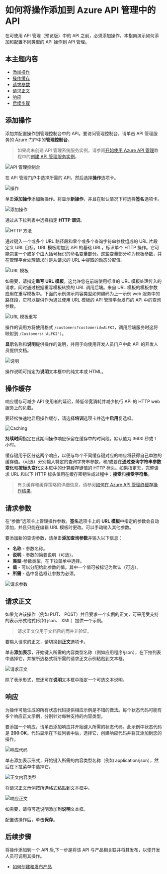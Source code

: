 <properties pageTitle="如何将操作添加到 Azure API 管理中的 API" metaKeywords="" description="了解如何将操作添加到 Azure API 管理中的 API" metaCanonical="" services="" documentationCenter="API Management" title="如何将操作添加到 Azure API 管理中的 API" authors="sdanie" solutions="" manager="" editor="" />
<tags ms.service=""
    ms.date="03/10/2015"
    wacn.date="04/11/2015"
    />

# 如何将操作添加到 Azure API 管理中的 API

在可使用 API 管理（预览版）中的 API 之前，必须添加操作。本指南演示如何添加和配置不同类型的 API 操作到 API 管理。

## 本主题内容

-   [添加操作][添加操作]
-   [操作缓存][操作缓存]
-   [请求参数][请求参数]
-   [请求正文][请求正文]
-   [响应][响应]
-   [后续步骤][后续步骤]

## <a name="add-operation"> </a>添加操作

添加并配置操作到管理控制台中的 API。要访问管理控制台，请单击 API 管理服务的 Azure 门户中的**管理控制台**。

> 如果尚未创建 API 管理系统服务实例，请参阅[开始使用 Azure API 管理][开始使用 Azure API 管理]教程中的[创建 API 管理服务实例][创建 API 管理服务实例]。

![API 管理控制台][API 管理控制台]

在 API 管理门户中选择所需的 API，然后选择**操作**选项卡。

![操作][操作]

单击**添加操作**添加新操作。将显示**新操作**，并且在默认情况下将选择**签名**选项卡。

![添加操作][1]

通过从下拉列表中选择指定 **HTTP 谓词**。

![HTTP 方法][HTTP 方法]

通过键入一个或多个 URL 路径段和零个或多个查询字符串参数组成的 URL 片段定义 URL 目标。URL 模板附加到 API 的基础 URL，标识单个 HTTP 操作。它可能包含一个或多个由大括号标识的命名变量部分。这些变量部分称为模板参数，并在管理平台处理请求时是从请求的 URL 中提取的动态分配值。

![URL 模板][URL 模板]

如需要，请指定**重写 URL 模板**。这允许您在前端使用标准的 URL 模板处理传入的请求，同时通过根据重写模板转换的 URL 调用后端。来自 URL 模板的模板参数应用在重写模板中。下面的示例演示内容类型如何编码为上一示例 web 服务中的路径段，它可以提供作为通过使用 URL 模板的 API 管理平台发布的 API 中的查询参数。

![URL 模板重写][URL 模板重写]

操作的调用方将使用格式 `/customers?customerid=ALFKI`，调用后端服务时这将映射到 `/Customers('ALFKI')`。

**显示**名称和**说明**提供操作的说明，并用于向使用开发人员门户中此 API 的开发人员提供文档。

![说明][说明]

操作说明可指定为**说明**文本框中的纯文本或 HTML。

## <a name="operation-caching"> </a>操作缓存

响应缓存可减少 API 使用者的延迟，降低带宽消耗并减少执行 API 的 HTTP web 服务上的负载。

要轻松快速地启用操作缓存，请选择**培训**选项卡并选中**启用**复选框。

![Caching][Caching]

**持续时间**指定在此期间操作响应保留在缓存中的时间段。默认值为 3600 秒或 1 小时。

缓存键用于区分这两个响应，以便与每个不同缓存键对应的响应将获得自己单独的缓存值。（可选）分别输入特定的查询字符串参数，和/或要在**通过查询字符串参数变化**和**按标头变化**文本框中的计算缓存键值的 HTTP 标头。如果指定无，完整请求 URL 和以下 HTTP 标头值用在缓存密钥生成过程中：**接受**和**接受字符集**。

> 有关缓存和缓存策略的详细信息，请参阅[如何在 Azure API 管理终缓存操作结果][如何在 Azure API 管理终缓存操作结果]。

## <a name="request-parameters"> </a>请求参数

在“参数”选项卡上管理操作参数。**签名**选项卡上的 **URL 模板**中指定的参数会自动添加，并且只能在编辑 URL 模板时更改。可以手动输入其他参数。

要添加新的查询参数，请单击**添加查询参数**并输入以下信息：

-   **名称** - 参数名称。
-   **说明** - 参数的简要说明（可选）。
-   **类型**-参数类型，在下拉菜单中选择。
-   **值** - 可以分配给此参数的值。其中一个值可被标记为默认（可选）。
-   **所需** - 选中复选框让参数为必须。

![请求参数][2]

## <a name="request-body"> </a>请求正文

如果允许该操作（例如 PUT、 POST）并且要求一个实例的正文，可采用受支持的表示形式格式(例如 json、 XML）提供一个示例。

> 请求正文仅用于文档目的而并非验证。

要输入请求的正文，请切换到**正文**选项卡。

单击**添加表示**，开始键入所需的内容类型名称（例如应用程序/json），在下拉列表中选择它，并按所选格式将所需的请求正文示例粘贴到文本框。

![请求正文][3]

除了表示形式，您还可在**说明**文本框中指定一个可选文本说明。

## <a name="responses"> </a>响应

为操作可能生成的所有状态代码提供相应示例是不错的做法。每个状态代码可能有多个响应正文示例，分别针对每种支持的内容类型。

要添加一个响应，请单击添加响应并开始键入所需的状态代码。此示例中状态代码是 **200 OK**。代码显示在下拉列表中后，选择它，创建响应代码并将其添加到您的操作。

![响应代码][响应代码]

单击添加表示形式，开始键入所需的内容类型名称（例如 application/json），然后在下拉菜单中选择它。

![正文内容类型][正文内容类型]

将请求正文示例按所选格式粘贴到文本框中。

![响应正文][响应正文]

如需要，请将可选说明添加到**说明**文本框。

配置该操作后，单击**保存**。

## <a name="next-steps"> </a>后续步骤

将操作添加到一个 API 后,下一步是将该 API 与产品相关联并将其发布，以便开发人员可调用其操作。

-   [如何创建和发布产品][如何创建和发布产品]

  [添加操作]: #add-operation
  [操作缓存]: #operation-caching
  [请求参数]: #request-parameters
  [请求正文]: #request-body
  [响应]: #responses
  [后续步骤]: #next-steps
  [开始使用 Azure API 管理]: ../api-management-get-started
  [创建 API 管理服务实例]: ../api-management-get-started/#create-service-instance
  [API 管理控制台]: ./media/api-management-howto-add-operations/api-management-management-console.png
  [操作]: ./media/api-management-howto-add-operations/api-management-operations.png
  [1]: ./media/api-management-howto-add-operations/api-management-add-operation.png
  [HTTP 方法]: ./media/api-management-howto-add-operations/api-management-http-method.png
  [URL 模板]: ./media/api-management-howto-add-operations/api-management-url-template.png
  [URL 模板重写]: ./media/api-management-howto-add-operations/api-management-url-template-rewrite.png
  [说明]: ./media/api-management-howto-add-operations/api-management-description.png
  [Caching]: ./media/api-management-howto-add-operations/api-management-caching-tab.png
  [如何在 Azure API 管理终缓存操作结果]: ../api-management-howto-cache
  [2]: ./media/api-management-howto-add-operations/api-management-request-parameters.png
  [3]: ./media/api-management-howto-add-operations/api-management-request-body.png
  [响应代码]: ./media/api-management-howto-add-operations/api-management-response-code.png
  [正文内容类型]: ./media/api-management-howto-add-operations/api-management-response-body-content-type.png
  [响应正文]: ./media/api-management-howto-add-operations/api-management-response-body.png
  [如何创建和发布产品]: ../api-management-howto-add-products
